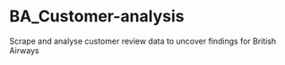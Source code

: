 # BA_Customer-analysis
Scrape and analyse customer review data to uncover findings for British Airways
